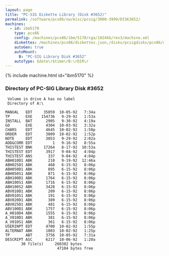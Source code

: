 ```yaml
---
layout: page
title: "PC-SIG Diskette Library (Disk #3652)"
permalink: /software/pcx86/sw/misc/pcsig/3000-3999/DISK3652/
machines:
  - id: ibm5170
    type: pcx86
    config: /machines/pcx86/ibm/5170/cga/1024kb/rev3/machine.xml
    diskettes: /machines/pcx86/diskettes.json,/disks/pcsigdisks/pcx86/diskettes.json
    autoGen: true
    autoMount:
      B: "PC-SIG Library Disk #3652"
    autoType: $date\r$time\rB:\rDIR\r
---
```


{% include machine.html id="ibm5170" %}

### Directory of PC-SIG Library Disk #3652

     Volume in drive A has no label
     Directory of A:\

    MANUAL   EDT     35059  10-05-92   7:34a
    TP       EXE    154736   9-29-92   1:53a
    INSTALL  BAT      2905   9-30-92   4:19a
    GO       EXE      4304  10-03-92   3:32a
    CHARS    EDT      4645  10-02-92   1:50p
    ORDER    EDT      3809  10-02-92   1:52p
    NOTE     EDT      3053   9-29-92   2:02a
    ADD&CORR EDT         1   9-16-92   8:55a
    THISTEST BNK     17264   8-17-92  10:53a
    THISTEST EDT      3917   9-04-92   4:04p
    THISTEST ANS       337   9-04-92   4:04p
    ABH010D1 ABK       210   9-19-92  12:46a
    ABH025D1 ABK       468   6-15-92   8:06p
    ABH050D1 ABK       895   6-15-92   8:06p
    ABH050S1 ABK       871   6-15-92   8:06p
    ABH100D1 ABK      1764   6-15-92   8:06p
    ABH100S1 ABK      1716   6-15-92   8:06p
    ABH100S2 ABK      3428   6-15-92   8:06p
    ABV010D1 ABK       209   6-15-92   8:06p
    ABV010S1 ABK       191   6-15-92   8:06p
    ABV020D1 ABK       389   6-15-92   8:06p
    ABV025D1 ABK       481   6-15-92   8:06p
    ABV100D1 ABK      1757   6-15-92   8:06p
    A_H010D4 ABK      1555   6-15-92   8:06p
    A_V010D1 ABK       381   6-15-92   8:06p
    A_V010S1 ABK       361   6-15-92   8:06p
    USERINPT EDT      4700  10-02-92   1:55p
    ALTERNAT ABK      1003  10-02-92   1:25p
    TP       ABT      3756  10-05-92   7:31a
    DESCRIPT ASC      6217  10-06-92   1:20a
           30 file(s)     260382 bytes
                           47104 bytes free
